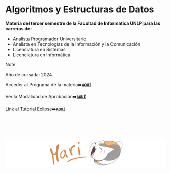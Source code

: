 # Algoritmos y Estructuras de Datos

**Materia del tercer semestre de la Facultad de Informática UNLP para las carreras de:**

* Analista Programador Universitario
* Analista en Tecnologías de la Información y la Comunicación
* Licenciatura en Sistemas
* Licenciatura en Informática


>[!NOTE]
>Año de cursada: 2024.
>
>Acceder al Programa de la materia➡️[<code>**AQUÍ**</code>](https://drive.google.com/file/d/1JYJnNe9th4DI1P93YNQJrQjiTrjkuXRL/view?usp=sharing)
>
>Ver la Modalidad de Aprobación➡️[<code>**AQUÍ**</code>](https://drive.google.com/file/d/1dqkMP_lXXalliV3bxUp1sLM612Y9dsj1/view?usp=sharing)
>
>Link al Tutorial Eclipse➡️[<code>**AQUÍ**</code>](https://drive.google.com/file/d/1CXsoW3KZewtLtZTrjSDyioAjNr6qrzGz/view?usp=sharing)

<br>
<br>
<br>

<p><img align="center" src="https://github.com/Marimari2342/Marimari2342/blob/main/firmagith.png" alt="marigit"/></p>
